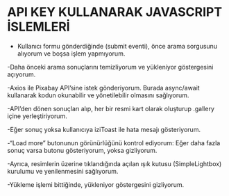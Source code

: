 # API KEY KULLANARAK JAVASCRIPT İSLEMLERİ

- Kullanıcı formu gönderdiğinde (submit eventi), önce arama sorgusunu alıyorum ve boşsa işlem yapmıyorum.

-Daha önceki arama sonuçlarını temizliyorum ve yükleniyor göstergesini açıyorum.

-Axios ile Pixabay API’sine istek gönderiyorum. Burada async/await kullanarak kodun okunabilir ve yönetilebilir olmasını sağlıyorum.

-API’den dönen sonuçları alıp, her bir resmi kart olarak oluşturup .gallery içine yerleştiriyorum.

-Eğer sonuç yoksa kullanıcıya iziToast ile hata mesajı gösteriyorum.

-“Load more” butonunun görünürlüğünü kontrol ediyorum: Eğer daha fazla sonuç varsa butonu gösteriyorum, yoksa gizliyorum.

-Ayrıca, resimlerin üzerine tıklandığında açılan ışık kutusu (SimpleLightbox) kurulumu ve yenilenmesini sağlıyorum.

-Yükleme işlemi bittiğinde, yükleniyor göstergesini gizliyorum.
